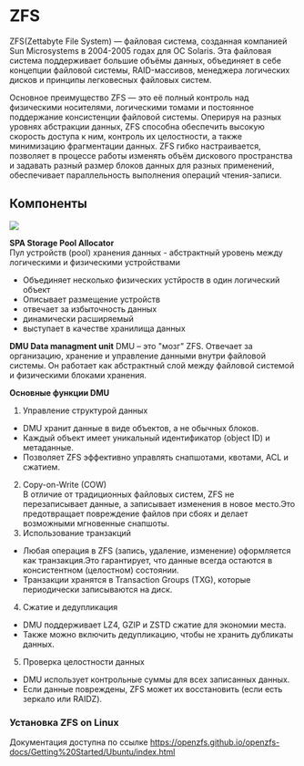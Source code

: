 # ZFS

ZFS(Zettabyte File System) — файловая система, созданная компанией Sun Microsystems в 2004-2005 годах для ОС Solaris. Эта файловая система поддерживает большие объёмы данных, объединяет в себе концепции файловой системы, RAID-массивов, менеджера логических дисков и принципы легковесных файловых систем. 

Основное преимущество ZFS — это её полный контроль над физическими носителями, логическими томами и постоянное поддержание консистенции файловой системы. Оперируя на разных уровнях абстракции данных, ZFS способна обеспечить высокую скорость доступа к ним, контроль их целостности, а также минимизацию фрагментации данных. ZFS гибко настраивается, позволяет в процессе работы изменять объём дискового пространства и задавать разный размер блоков данных для разных применений, обеспечивает параллельность выполнения операций чтения-записи.


## Компоненты

<image src="https://github.com/LLlMEJIb87/LINUX/blob/main/%D0%94%D0%B8%D1%81%D0%BA%D0%B8/%D0%9A%D0%B0%D1%80%D1%82%D0%B8%D0%BD%D0%BA%D0%B8/zfs_komponenti.PNG">
</p>

__SPA Storage Pool Allocator__     
Пул устройств (pool) хранения данных - абстрактный уровень между логическими и физическими устройствами    

- Объединяет несколько физических устйроств в один логический объект
- Описывает размещение устройств
- отвечает за избыточность данных
- динамически расширяемый
- выступает в качестве хранилища данных

__DMU Data managment unit__
 DMU – это "мозг" ZFS. Отвечает за организацию, хранение и управление данными внутри файловой системы. Он работает как абстрактный слой между файловой системой и физическими блоками хранения.    

__Основные функции DMU__    
1. Управление структурой данных
- DMU хранит данные в виде объектов, а не обычных блоков.
- Каждый объект имеет уникальный идентификатор (object ID) и метаданные.
- Позволяет ZFS эффективно управлять снапшотами, квотами, ACL и сжатием.
2. Copy-on-Write (COW)     
В отличие от традиционных файловых систем, ZFS не перезаписывает данные, а записывает изменения в новое место.Это предотвращает повреждение файлов при сбоях и делает возможными мгновенные снапшоты.
3. Использование транзакций
- Любая операция в ZFS (запись, удаление, изменение) оформляется как транзакция.Это гарантирует, что данные всегда остаются в консистентном (целостном) состоянии.
- Транзакции хранятся в Transaction Groups (TXG), которые периодически записываются на диск.
4. Сжатие и дедупликация
- DMU поддерживает LZ4, GZIP и ZSTD сжатие для экономии места.
- Также можно включить дедупликацию, чтобы не хранить дубликаты данных.
5. Проверка целостности данных
- DMU использует контрольные суммы для всех записанных данных.
- Если данные повреждены, ZFS может их восстановить (если есть зеркало или RAIDZ).

### Установка ZFS on Linux
Документация доступна по ссылке https://openzfs.github.io/openzfs-docs/Getting%20Started/Ubuntu/index.html    

